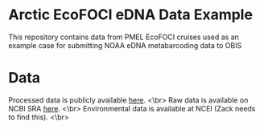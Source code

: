 # Arctic EcoFOCI eDNA Data Example
This repository contains data from PMEL EcoFOCI cruises used as an example case for submitting NOAA eDNA metabarcoding data to OBIS

# Data
Processed data is publicly available [here](https://figshare.com/projects/Supplemental_material_for_Monitoring_biodiversity_impacts_of_a_changing_Arctic_through_environmental_e_DNA_/162946). <\br>
Raw data is available on NCBI SRA [here](https://www.ncbi.nlm.nih.gov/bioproject/?term=PRJNA982176).  <\br>
Environmental data is available at NCEI (Zack needs to find this).  <\br>

